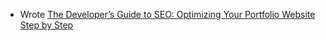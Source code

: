 
- Wrote <a href="https://onlyoneaman.medium.com/the-developers-guide-to-seo-optimizing-your-portfolio-website-step-by-step-09eec63c53de" target="_blank" >The Developer’s Guide to SEO: Optimizing Your Portfolio Website Step by Step</a>
